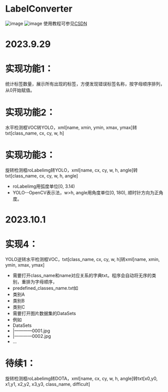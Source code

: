 # LabelConverter
![image](https://githubfast.com/zspzhangshoupeng/LabelConverter/assets/136520631/e758e361-8bb8-4378-9db9-690c73466167)
![image](https://githubfast.com/zspzhangshoupeng/LabelConverter/assets/136520631/19c09b32-f022-4bc3-a15d-19968e11a9cc)
使用教程可参见[CSDN](https://blog.csdn.net/zsprb1/article/details/133366640)
# 2023.9.29
#  实现功能1：
统计标签数量，展示所有出现的标签，方便发现错误标签名称，按字母顺序排列，从0开始赋值。
#  实现功能2：
水平检测框VOC转YOLO，xml[name, xmin, ymin, xmax, ymax]转txt[class_name, cx, cy, w, h]
#  实现功能3：
旋转检测框roLabelimg转YOLO，xml[name, cx, cy, w, h, angle]转txt[class_name, cx, cy, w, h, angle]
- roLabelimg用弧度单位[0, 3.14)
- YOLO--OpenCV表示法，w>h, angle用角度单位[0, 180), 顺时针方向为正角度。
# 2023.10.1
#   实现4：
YOLO逆转水平检测框VOC，txt[class_name, cx, cy, w, h]转xml[name, xmin, ymin, xmax, ymax]
- 需要打开class_name和name对应关系的字典txt。程序会自动将无序的类别，重排为字母顺序，
- predefined_classes_name.txt如
- 类别A
- 类别B
- 类别C
- 需要打开图片数据集的DataSets
- 例如
- DataSets
-   |————0001.jpg
-   |————0002.jpg
-   ...
#   待续1：
旋转检测框roLabelimg转DOTA，xml[name, cx, cy, w, h, angle]转txt[x0,y0, x1,y1, x2,y2, x3,y3, class_name, difficult]
